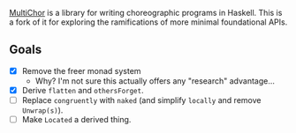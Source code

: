 [MultiChor](https://github.com/ShapeOfMatter/MultiChor) is a library for writing choreographic programs in Haskell.
This is a fork of it for exploring the ramifications of more minimal foundational APIs. 

## Goals

- [x] Remove the freer monad system
  - Why? I'm not sure this actually offers any "research" advantage...
- [x] Derive `flatten` and `othersForget`.
- [ ] Replace `congruently` with `naked` (and simplify `locally` and remove `Unwrap(s)`).
- [ ] Make `Located` a derived thing.
